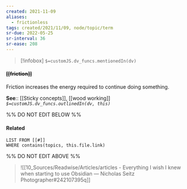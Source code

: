 ```yaml
---
created: 2021-11-09
aliases:
  - frictionless
tags: created/2021/11/09, node/topic/term
sr-due: 2022-05-25
sr-interval: 36
sr-ease: 208
---
```

> [!infobox]
`$=customJS.dv_funcs.mentionedIn(dv)`

#### <s class="topic-title">[[friction]]</s>

Friction increases the energy required to continue doing something.

**See**:: [[Sticky concepts]], [[wood working]]
*`$=customJS.dv_funcs.outlinedIn(dv, this)`*

%% DO NOT EDIT BELOW %%
#### Related 
```dataview
LIST FROM [[#]]
WHERE contains(topics, this.file.link)
```
%% DO NOT EDIT ABOVE %%

> ![[10_Sources/Readwise/Articles/articles - Everything I wish I knew when starting to use Obsidian — Nicholas Seitz Photographer#242107395q]]
